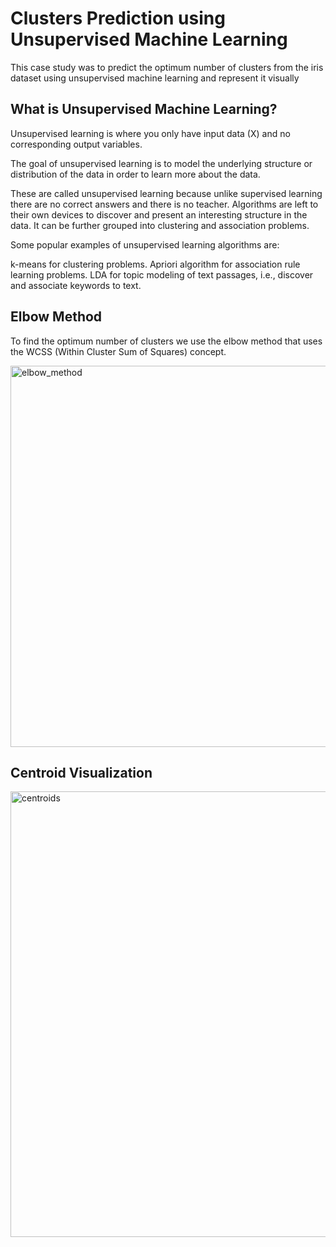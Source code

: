 # Clusters Prediction using Unsupervised Machine Learning

This case study was to predict the optimum number of clusters from the iris dataset using unsupervised machine learning and represent it visually

## What is Unsupervised Machine Learning?
Unsupervised learning is where you only have input data (X) and no corresponding output variables.

The goal of unsupervised learning is to model the underlying structure or distribution of the data in order to learn more about the data.

These are called unsupervised learning because unlike supervised learning there are no correct answers and there is no teacher. Algorithms are left to their own devices to discover and present an interesting structure in the data.
It can be further grouped into clustering and association problems.

Some popular examples of unsupervised learning algorithms are:

k-means for clustering problems.
Apriori algorithm for association rule learning problems.
LDA for topic modeling of text passages, i.e., discover and associate keywords to text.

## Elbow Method
To find the optimum number of clusters we use the elbow method that uses the WCSS (Within Cluster Sum of Squares) concept.

<img width="610" alt="elbow_method" src="https://github.com/bhumikahy/Unsupervised-ml-clusters-prediction/assets/105439269/d984c577-0e4d-414a-9610-e063e43a3663">

## Centroid Visualization

<img width="713" alt="centroids" src="https://github.com/bhumikahy/Unsupervised-ml-clusters-prediction/assets/105439269/c12304b3-8161-49fb-a56f-6cd6a9e0125b">



